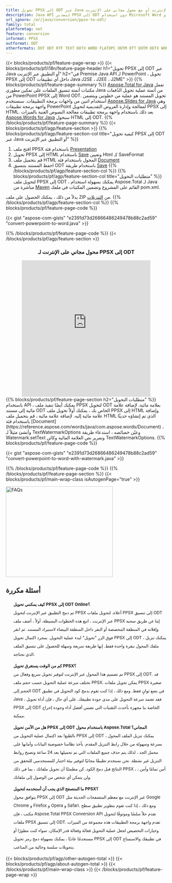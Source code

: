 ```yaml
---
title: تحويل PPSX إلى ODT عبر Java أو التطبيق عبر الإنترنت أو مع محول مجاني على الإنترنت 
description: Java API لتصدير PPSX إلى ODT دون استخدام Microsoft Word أو PowerPoint أو عبر الإنترنت. اختبر محول POT إلى CSV على الإنترنت مجانًا بسرعة قبل دمج الكود. 
url_ignore: /ar/java/conversion/ppsx-to-odt/
family: total
platformtag: net
feature: conversion
informat: PPSX
outformat: ODT
otherformats: DOT ODT RTF TEXT DOTX WORD FLATOPC ODTM OTT DOTM ODTX WORDML
---
```

{{< blocks/products/pf/feature-page-wrap >}}
{{< blocks/products/pf/i18n/feature-page-header h1="تحويل PPSX إلى ODT عبر Java أو التطبيق عبر الإنترنت" h2="في Premise Java API لـ PowerPoint ، تحويل PPSX إلى ODT داخل أي تطبيقات Java J2SE ، J2EE ، J2ME" >}}
{{% blocks/products/pf/feature-page-summary %}}
[Aspose.Total for Java](https://products.aspose.com/total/java/) تعمل مكتبات أتمتة تنسيق الملفات على تمكين مطوري Java من أتمتة عملية تحويل الدُفعات من PowerPoint PPSX إلى Word ODT. تحويل المستند هو عملية من خطوتين ويتضمن استخدام اثنين من واجهات برمجة التطبيقات. سنستخدم [Aspose.Slides for Java](https://products.aspose.com/slides/java/) وهي واجهة برمجة تطبيقات PowerPoint لمعالجة وإدارة العروض التقديمية لتحويل PPSX إلى HTML. بعد ذلك باستخدام واجهة برمجة تطبيقات معالجة النصوص الغنية بالميزات [Aspose.Words for Java](https://products.aspose.com/words/java/) سنحول HTML إلى ODT.
{{% /blocks/products/pf/feature-page-summary  %}}
{{< blocks/products/pf/agp/feature-section >}}
{{% blocks/products/pf/agp/feature-section-col title="كيفية تحويل PPSX إلى ODT عبر Java أو التطبيق عبر الإنترنت" %}}
1. افتح ملف PPSX باستخدام فئة [Presentation](https://reference.aspose.com/slides/java/com.aspose.slides/Presentation)
2. تحويل PPSX إلى HTML باستخدام [Save](https://reference.aspose.com/slides/java/com.aspose.slides/Presentation#save-java.lang.String-int-com.aspose.slides.ISaveOptions-) وتعيين Html كـ SaveFormat
3. قم بتحميل ملف HTML المحول باستخدام فئة [Document](https://reference.aspose.com/words/java/com.aspose.words/Document)
4. احفظ المستند بتنسيق ODT باستخدام طريقة [Save](https://reference.aspose.com/words/java/com.aspose.words/Document#save(java.lang.String.int))
{{% /blocks/products/pf/agp/feature-section-col %}}
{{% blocks/products/pf/agp/feature-section-col title="متطلبات التحويل" %}}
لتحويل ملف PPSX إلى ODT ، يمكنك بسهولة استخدام Aspose.Total لـ Java مباشرة من [Maven](https://releases.aspose.com/total/java/) القائم على المشروع وتضمين المكتبات في ملفك pom.xml.

بدلاً من ذلك ، يمكنك الحصول على ملف ZIP من [التنزيلات](https://releases.aspose.com/total/java).
{{% /blocks/products/pf/agp/feature-section-col %}}
{{% blocks/products/pf/feature-page-code %}}

{{< gist "aspose-com-gists" "e2391d73d26866486249478b88c2ad59" "convert-powerpoint-to-word.java" >}}


{{% /blocks/products/pf/feature-page-code %}}
{{< /blocks/products/pf/agp/feature-section >}}

<div class="container-fluid agp-content bg-white aboutfile box-1 vh100 section nopbtm">
<div class=container>
<div class=row>
<div class="demobox tc col-md-12 padding-0" align="center">

<h3>محول مجاني على الإنترنت لـ PPSX إلى ODT</h3>

<iframe style="border: none; height: 426px;" scrolling="no" src="https://total-conversion-app-65z5r2lp.qa.k8s.dynabic.com/?to=odt&from=ppsx" id="child-iframe" width="80%"></iframe>

</div></div>
</div></div>
{{% blocks/products/pf/feature-page-section  h2="متطلبات التحويل" %}}
باستخدام API ، يمكنك أيضًا تنفيذ ملف PPSX لتحويل ODT بعلامة مائية. لإضافة علامة مائية إلى مستند ODT الخاص بك ، يمكنك أولاً تحويل ملف PPSX إلى HTML وإضافة علامة مائية إليه. لإضافة علامة مائية ، قم بتحميل ملف HTML الذي تم إنشاؤه حديثًا باستخدام فئة [Document](https://reference.aspose.com/words/java/com.aspose.words/Document) ، وأنشئ مثيلاً لـ TextWatermarkOptions وعيّن خصائصه ، استدعاء طريقة Watermark.setText وتمرير نص العلامة المائية وكائن TextWatermarkOptions.  
{{% blocks/products/pf/feature-page-code %}}

{{< gist "aspose-com-gists" "e2391d73d26866486249478b88c2ad59" "convert-powerpoint-to-word-with-watermark.java" >}}

{{% /blocks/products/pf/feature-page-code  %}}
{{% /blocks/products/pf/feature-page-section %}}
{{< blocks/products/pf/main-wrap-class isAutogenPage="true" >}}
<style>.howtolist li{margin-right: 0!important;line-height: 26px;position: relative;margin-bottom: 10px;font-size: 13px;list-style-type: none;}</style>
<div class="col-md-12 tl bg-gray-dark howtolist section">
  <a class="anchor" name="faqpage"></a>
  <div class="container tl dflex" itemscope="" itemtype="https://schema.org/FAQPage">
      <div class="col-md-4 howtosectiongfx">
          <img class="social-panel-hide-on-mobile" src="https://www.groupdocs.cloud/templates/brand/images/groupdocs/conversion/groupdocs_conversion-brand.png" alt="FAQs" width="335" height="283">
      </div>
      <div class="howtosection col-md-8">
          <div>
              <h2>أسئلة مكررة</h2>
              <ul>
                  <li itemscope="" itemprop="mainEntity" itemtype="https://schema.org/Question">
                      <div>
                          <span itemprop="name"><b>كيف يمكنني تحويل PPSX إلى ODT Online؟</b></span>
                      </div>
                      <div itemscope="" itemprop="acceptedAnswer" itemtype="https://schema.org/Answer">
                          <span itemprop="text">تم دمج التطبيق عبر الإنترنت لتحويل PPSX أعلاه. لتحويل ملفات PPSX إلى تنسيق ODT عبر الإنترنت ، اتبع هذه الخطوات البسيطة. أولاً ، أضف ملف PPSX إما عن طريق سحبه وإفلاته في المنطقة المخصصة أو النقر داخل المنطقة البيضاء لاستيراد المستند. ثم انقر فوق الزر "تحويل" لبدء عملية التحويل. بمجرد اكتمال تحويل PPSX إلى ODT ، يمكنك تنزيل ملفك المحول بنقرة واحدة فقط. إنها طريقة سريعة وسهلة للحصول على تنسيق الملف الذي تحتاجه.</span>
                      </div>
                  </li>
                  <li itemscope="" itemprop="mainEntity" itemtype="https://schema.org/Question">
                      <div>
                          <span itemprop="name"><b>كم من الوقت يستغرق تحويل PPSX؟</b></span>
                      </div>
                      <div itemscope="" itemprop="acceptedAnswer" itemtype="https://schema.org/Answer">
                          <span itemprop="text">تم تصميم هذا المحول عبر الإنترنت لتوفير تحويل سريع وفعال من PPSX إلى ODT. قد تختلف سرعة عملية التحويل حسب حجم ملف PPSX. يمكن تحويل ملفات PPSX صغيرة الحجم إلى ODT في بضع ثوانٍ فقط. ومع ذلك ، إذا كنت تقوم بدمج كود التحويل في تطبيق Java ، فقد تعتمد سرعة التحويل على مدى جودة تطبيقك. على أي حال ، فإن أداة تحويل PPSX إلى ODT الخاصة بنا مجهزة بأحدث التقنيات التي تضمن أفضل أداء وجودة إخراج ممكنة.</span>
                      </div>
                  </li>
                  <li itemscope="" itemprop="mainEntity" itemtype="https://schema.org/Question">
                      <div>
                          <span itemprop="name"><b>هل من الآمن تحويل PPSX إلى ODT باستخدام محول Aspose.Total المجاني؟</b></span>
                      </div>
                      <div itemscope="" itemprop="acceptedAnswer" itemtype="https://schema.org/Answer">
                          <span itemprop="text">بالطبع! بعد اكتمال عملية التحويل من PPSX إلى ODT ، يمكنك تنزيل الملف المحول بسرعة وسهولة من خلال رابط التنزيل المقدم. يأخذ نظامنا خصوصية البيانات وأمانها على محمل الجد ، لذلك يتم حذف جميع الملفات التي تم تحميلها بعد 24 ساعة وتصبح روابط التنزيل غير نشطة. نحن نستخدم تطبيقًا مجانيًا لتوفير بيئة اختبار للمستخدمين للتحقق من النتائج قبل دمج الكود. كن مطمئنًا أن تحويل ملفاتك ، بما في ذلك PPSX ، آمن تمامًا وآمن ، ولن يتمكن أي شخص من الوصول إلى ملفاتك.</span>
                      </div>
                  </li>                 
                  <li itemscope="" itemprop="mainEntity" itemtype="https://schema.org/Question">
                      <div>
                          <span itemprop="name"><b>ما المتصفح الذي يجب أن أستخدمه لتحويل PPSX؟</b></span>
                      </div>
                      <div itemscope="" itemprop="acceptedAnswer" itemtype="https://schema.org/Answer">
                          <span itemprop="text">يتوافق محول PPSX إلى ODT عبر الإنترنت مع معظم المتصفحات الحديثة مثل Google Chrome و Firefox و Opera و Safari. ومع ذلك ، إذا كنت تقوم بتطوير تطبيق سطح مكتب ، فإن Aspose.Total PPSX Conversion API تقدم حلاً سلسًا وموثوقًا لتحويل ملفات PPSX إلى تنسيق ODT. تقدم واجهة برمجة التطبيقات هذه مجموعة من الميزات وخيارات التخصيص لجعل عملية التحويل فعالة وفعالة قدر الإمكان. سواء كنت مطورًا أو مستخدمًا عاديًا ، يمكنك بسهولة دمج رمز تحويل PPSX إلى ODT في تطبيقك والاستمتاع بتحويلات سلسة وخالية من المتاعب.</span>
                      </div>
                  </li>
              </ul>
          </div>
      </div>
  </div>
{{< blocks/products/pf/agp/other-autogen-total >}}
{{< blocks/products/pf/agp/about-autogen-total >}}
{{< /blocks/products/pf/main-wrap-class >}}
{{< /blocks/products/pf/feature-page-wrap >}}